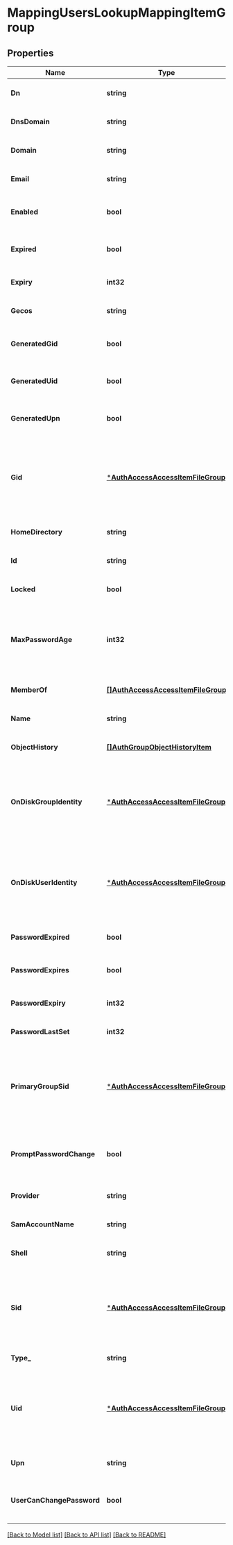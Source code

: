 # MappingUsersLookupMappingItemGroup

## Properties
Name | Type | Description | Notes
------------ | ------------- | ------------- | -------------
**Dn** | **string** |  | [optional] [default to null]
**DnsDomain** | **string** |  | [optional] [default to null]
**Domain** | **string** |  | [optional] [default to null]
**Email** | **string** |  | [optional] [default to null]
**Enabled** | **bool** | If true, the authenticated user is enabled. | [optional] [default to null]
**Expired** | **bool** | If true, the authenticated auth user is expired. | [optional] [default to null]
**Expiry** | **int32** |  | [optional] [default to null]
**Gecos** | **string** |  | [optional] [default to null]
**GeneratedGid** | **bool** | If true, indicates that the GID was generated. | [optional] [default to null]
**GeneratedUid** | **bool** | If true, indicates that the UID was generated. | [optional] [default to null]
**GeneratedUpn** | **bool** | If true, indicates that the UPN was generated. | [optional] [default to null]
**Gid** | [***AuthAccessAccessItemFileGroup**](AuthAccessAccessItemFileGroup.md) | Specifies properties for a persona, which consists of either a &#39;type&#39; and a &#39;name&#39; or an &#39;ID&#39;. | [optional] [default to null]
**HomeDirectory** | **string** |  | [optional] [default to null]
**Id** | **string** | Specifies the user or group ID. | [default to null]
**Locked** | **bool** | If true, the account is locked out. | [optional] [default to null]
**MaxPasswordAge** | **int32** | Specifies the maximum time in seconds allowed before the password expires. | [optional] [default to null]
**MemberOf** | [**[]AuthAccessAccessItemFileGroup**](AuthAccessAccessItemFileGroup.md) |  | [optional] [default to null]
**Name** | **string** | Specifies a user or group name. | [default to null]
**ObjectHistory** | [**[]AuthGroupObjectHistoryItem**](AuthGroupObjectHistoryItem.md) |  | [optional] [default to null]
**OnDiskGroupIdentity** | [***AuthAccessAccessItemFileGroup**](AuthAccessAccessItemFileGroup.md) | Specifies properties for a persona, which consists of either a &#39;type&#39; and a &#39;name&#39; or an &#39;ID&#39;. | [optional] [default to null]
**OnDiskUserIdentity** | [***AuthAccessAccessItemFileGroup**](AuthAccessAccessItemFileGroup.md) | Specifies properties for a persona, which consists of either a &#39;type&#39; and a &#39;name&#39; or an &#39;ID&#39;. | [optional] [default to null]
**PasswordExpired** | **bool** | If true, the password has expired. | [optional] [default to null]
**PasswordExpires** | **bool** | If true, the password is allowed to expire. | [optional] [default to null]
**PasswordExpiry** | **int32** |  | [optional] [default to null]
**PasswordLastSet** | **int32** |  | [optional] [default to null]
**PrimaryGroupSid** | [***AuthAccessAccessItemFileGroup**](AuthAccessAccessItemFileGroup.md) | Specifies properties for a persona, which consists of either a &#39;type&#39; and a &#39;name&#39; or an &#39;ID&#39;. | [optional] [default to null]
**PromptPasswordChange** | **bool** | If true, prompts the user to change their password on next login. | [optional] [default to null]
**Provider** | **string** |  | [optional] [default to null]
**SamAccountName** | **string** |  | [optional] [default to null]
**Shell** | **string** |  | [optional] [default to null]
**Sid** | [***AuthAccessAccessItemFileGroup**](AuthAccessAccessItemFileGroup.md) | Specifies properties for a persona, which consists of either a &#39;type&#39; and a &#39;name&#39; or an &#39;ID&#39;. | [optional] [default to null]
**Type_** | **string** | Specifies the object type. | [default to null]
**Uid** | [***AuthAccessAccessItemFileGroup**](AuthAccessAccessItemFileGroup.md) | Specifies properties for a persona, which consists of either a &#39;type&#39; and a &#39;name&#39; or an &#39;ID&#39;. | [optional] [default to null]
**Upn** | **string** |  | [optional] [default to null]
**UserCanChangePassword** | **bool** | If true, the user password can be changed. | [optional] [default to null]

[[Back to Model list]](../README.md#documentation-for-models) [[Back to API list]](../README.md#documentation-for-api-endpoints) [[Back to README]](../README.md)


